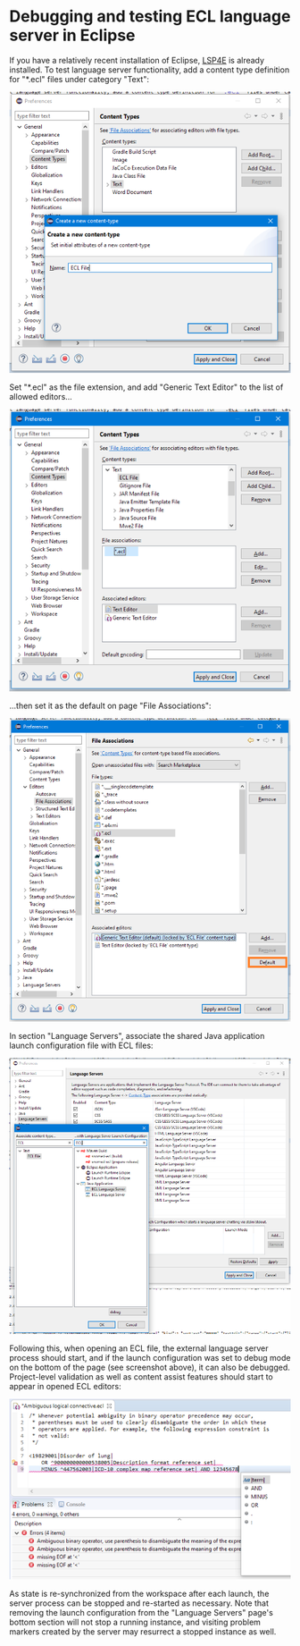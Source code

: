 # Debugging and testing ECL language server in Eclipse

If you have a relatively recent installation of Eclipse, [LSP4E](https://projects.eclipse.org/projects/technology.lsp4e) 
is already installed. To test language server functionality, add a content type definition for "*.ecl" files under category
"Text":

![](images/add_content_type.png) 

Set "*.ecl" as the file extension, and add "Generic Text Editor" to the list of allowed editors...

![](images/ecl_properties.png)

...then set it as the default on page "File Associations":

![](images/ecl_default_editor.png)

In section "Language Servers", associate the shared Java application launch configuration file with ECL files:

![](images/language_servers.png)

Following this, when opening an ECL file, the external language server process should start, and if the launch configuration
was set to debug mode on the bottom of the page (see screenshot above), it can also be debugged. Project-level validation as
well as content assist features should start to appear in opened ECL editors:

![](images/server_running.png)

As state is re-synchronized from the workspace after each launch, the server process can be stopped and re-started as 
necessary. Note that removing the launch configuration from the "Language Servers" page's bottom section will not stop a
running instance, and visiting problem markers created by the server may resurrect a stopped instance as well.
   